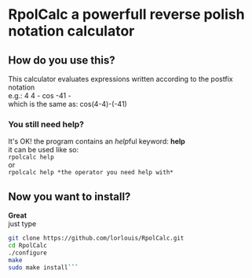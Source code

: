 # RpolCalc a powerfull reverse polish notation calculator

## How do you use this?
This calculator evaluates expressions written according to the postfix notation  
e.g.: 4 4 - cos -41 -  
which is the same as: cos(4-4)-(-41)

### You still need help?
It's OK! the program contains an *help*ful keyword: **help**  
it can be used like so:  
`rpolcalc help`  
or  
`rpolcalc help *the operator you need help with*`  

## Now you want to install?
**Great**  
just type
```bash
git clone https://github.com/lorlouis/RpolCalc.git
cd RpolCalc
./configure
make
sudo make install```
